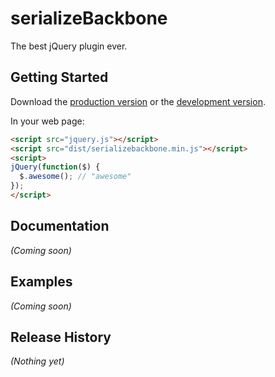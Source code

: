 # serializeBackbone

The best jQuery plugin ever.

## Getting Started

Download the [production version][min] or the [development version][max].

[min]: https://raw.github.com/challet/jquery-serializebackbone/master/dist/jquery.serializebackbone.min.js
[max]: https://raw.github.com/challet/jquery-serializebackbone/master/dist/jquery.serializebackbone.js

In your web page:

```html
<script src="jquery.js"></script>
<script src="dist/serializebackbone.min.js"></script>
<script>
jQuery(function($) {
  $.awesome(); // "awesome"
});
</script>
```

## Documentation
_(Coming soon)_

## Examples
_(Coming soon)_

## Release History
_(Nothing yet)_
